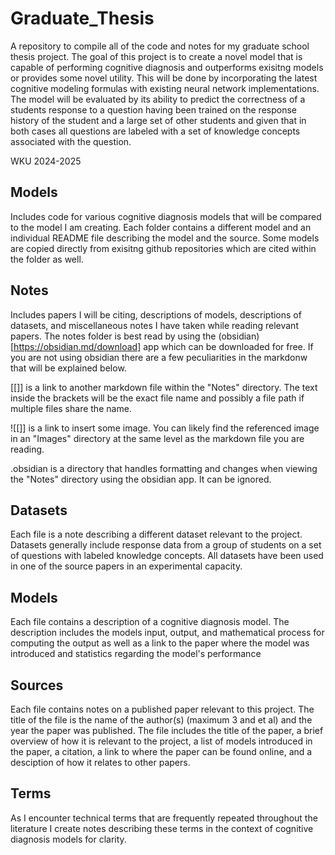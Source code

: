 # Graduate_Thesis
A repository to compile all of the code and notes for my graduate school thesis project. The goal of this project is to create a novel model that is capable of performing cognitive diagnosis and outperforms exisitng models or provides some novel utility. This will be done by incorporating the latest cognitive modeling formulas with existing neural network implementations. The model will be evaluated by its ability to predict the correctness of a students response to a question having been trained on the response history of the student and a large set of other students and given that in both cases all questions are labeled with a set of knowledge concepts associated with the question.

WKU 2024-2025

## Models
Includes code for various cognitive diagnosis models that will be compared to the model I am creating. Each folder contains a different model and an individual README file describing the model and the source. Some models are copied directly from exisitng github repositories which are cited within the folder as well.

## Notes
Includes papers I will be citing, descriptions of models, descriptions of datasets, and miscellaneous notes I have taken while reading relevant papers. The notes folder is best read by using the (obsidian)[https://obsidian.md/download] app which can be downloaded for free. If you are not using obsidian there are a few peculiarities in the markdonw that will be explained below.

[[<File Name>]] is a link to another markdown file within the "Notes" directory. The text inside the brackets will be the exact file name and possibly a file path if multiple files share the name.

![[<Image Name>]] is a link to insert some image. You can likely find the referenced image in an "Images" directory at the same level as the markdown file you are reading.

.obsidian is a directory that handles formatting and changes when viewing the "Notes" directory using the obsidian app. It can be ignored.

## Datasets
Each file is a note describing a different dataset relevant to the project. Datasets generally include response data from a group of students on a set of questions with labeled knowledge concepts. All datasets have been used in one of the source papers in an experimental capacity.

## Models
Each file contains a description of a cognitive diagnosis model. The description includes the models input, output, and mathematical process for computing the output as well as a link to the paper where the model was introduced and statistics regarding the model's performance

## Sources
Each file contains notes on a published paper relevant to this project. The title of the file is the name of the author(s) (maximum 3 and et al) and the year the paper was published. The file includes the title of the paper, a brief overview of how it is relevant to the project, a list of models introduced in the paper, a citation, a link to where the paper can be found online, and a desciption of how it relates to other papers.

## Terms
As I encounter technical terms that are frequently repeated throughout the literature I create notes describing these terms in the context of cognitive diagnosis models for clarity. 


